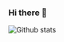 ### Hi there 👋

![Github stats](https://github-readme-stats.vercel.app/api?username=dk0d&theme=aura_dark&show_icons=true&count_private=true)
